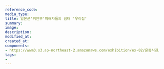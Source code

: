 ```yaml
---
reference_code:
media_type:
title: 일본군'위안부'피해자들의 쉼터 '우리집'
summary:
image:
description:
modified_at:
created_at:
components:
- https://wwm3.s3.ap-northeast-2.amazonaws.com/exhibition/ex-02/운동사관/연대로희망을만들다/일본군'위안부'피해자들의+쉼터+'우리집'.bmp
tags:
-
---
```

